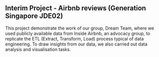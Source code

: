## Interim Project - Airbnb reviews (Generation Singapore JDE02)

This project demonstrate the work of our group, Dream Team, where we used publicly available
data from Inside Airbnb, an advocacy group, to replicate the ETL (Extract, Transform, Load)
process typical of data engineering. To draw insights from our data, we also carried out data
analysis and visualisation tasks.
